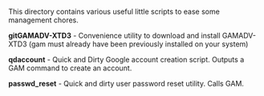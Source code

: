 This directory contains various useful little scripts to ease some management chores.

**gitGAMADV-XTD3** - Convenience utility to download and install GAMADV-XTD3 (gam must already have been previously installed on your system)

**qdaccount** - Quick and Dirty Google account creation script. Outputs a GAM command to create an account.

**passwd_reset** - Quick and dirty user password reset utility.  Calls GAM.

